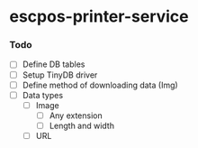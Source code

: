 # escpos-printer-service
### Todo
- [ ] Define DB tables
- [ ] Setup TinyDB driver
- [ ] Define method of downloading data (Img)
- [ ] Data types
	- [ ] Image
    	- [ ] Any extension
    	- [ ] Length and width
  	- [ ] URL